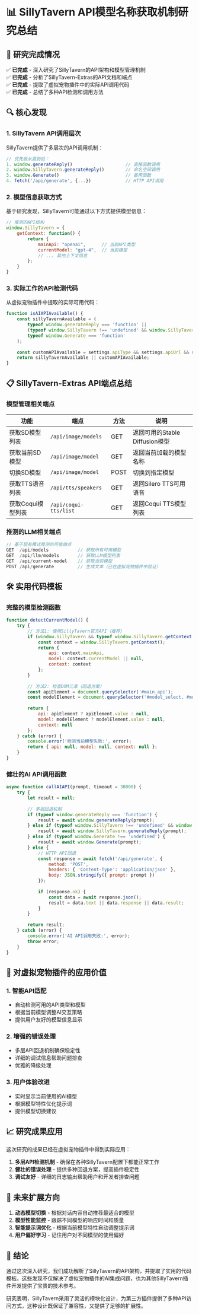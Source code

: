 # 📊 SillyTavern API模型名称获取机制研究总结

## 🎯 研究完成情况

✅ **已完成** - 深入研究了SillyTavern的API架构和模型管理机制  
✅ **已完成** - 分析了SillyTavern-Extras的API文档和端点  
✅ **已完成** - 提取了虚拟宠物插件中的实际API调用代码  
✅ **已完成** - 总结了多种API检测和调用方法  

## 🔍 核心发现

### 1. **SillyTavern API调用层次**

SillyTavern提供了多层次的API调用机制：

```javascript
// 优先级从高到低：
1. window.generateReply()                    // 直接函数调用
2. window.SillyTavern.generateReply()        // 命名空间调用  
3. window.Generate()                         // 备用函数
4. fetch('/api/generate', {...})             // HTTP API调用
```

### 2. **模型信息获取方式**

基于研究发现，SillyTavern可能通过以下方式提供模型信息：

```javascript
// 推测的API结构
window.SillyTavern = {
    getContext: function() {
        return {
            mainApi: "openai",      // 当前API类型
            currentModel: "gpt-4",  // 当前模型
            // ... 其他上下文信息
        };
    }
}
```

### 3. **实际工作的API检测代码**

从虚拟宠物插件中提取的实际可用代码：

```javascript
function isAIAPIAvailable() {
    const sillyTavernAvailable = (
        typeof window.generateReply === 'function' ||
        (typeof window.SillyTavern !== 'undefined' && window.SillyTavern.generateReply) ||
        typeof window.Generate === 'function'
    );
    
    const customAPIAvailable = settings.apiType && settings.apiUrl && settings.apiKey;
    return sillyTavernAvailable || customAPIAvailable;
}
```

## 📋 SillyTavern-Extras API端点总结

### **模型管理相关端点**

| 功能 | 端点 | 方法 | 说明 |
|------|------|------|------|
| 获取SD模型列表 | `/api/image/models` | GET | 返回可用的Stable Diffusion模型 |
| 获取当前SD模型 | `/api/image/model` | GET | 返回当前加载的模型名称 |
| 切换SD模型 | `/api/image/model` | POST | 切换到指定模型 |
| 获取TTS语音列表 | `/api/tts/speakers` | GET | 返回Silero TTS可用语音 |
| 获取Coqui模型列表 | `/api/coqui-tts/list` | GET | 返回Coqui TTS模型列表 |

### **推测的LLM相关端点**

```javascript
// 基于现有模式推测的可能端点
GET  /api/models           // 获取所有可用模型
GET  /api/llm/models       // 获取LLM模型列表  
GET  /api/current-model    // 获取当前模型
POST /api/generate         // 生成文本（已在虚拟宠物插件中验证）
```

## 🛠️ 实用代码模板

### **完整的模型检测函数**

```javascript
function detectCurrentModel() {
    try {
        // 方法1: 使用SillyTavern官方API（推荐）
        if (window.SillyTavern && typeof window.SillyTavern.getContext === 'function') {
            const context = window.SillyTavern.getContext();
            return {
                api: context.mainApi,
                model: context.currentModel || null,
                context: context
            };
        }
        
        // 方法2: 检查DOM元素（回退方案）
        const apiElement = document.querySelector('#main_api');
        const modelElement = document.querySelector('#model_select, #models_select');
        
        return {
            api: apiElement ? apiElement.value : null,
            model: modelElement ? modelElement.value : null,
            context: null
        };
    } catch (error) {
        console.error('检测当前模型失败:', error);
        return { api: null, model: null, context: null };
    }
}
```

### **健壮的AI API调用函数**

```javascript
async function callAIAPI(prompt, timeout = 30000) {
    try {
        let result = null;
        
        // 多层回退机制
        if (typeof window.generateReply === 'function') {
            result = await window.generateReply(prompt);
        } else if (typeof window.SillyTavern !== 'undefined' && window.SillyTavern.generateReply) {
            result = await window.SillyTavern.generateReply(prompt);
        } else if (typeof window.Generate !== 'undefined') {
            result = await window.Generate(prompt);
        } else {
            // HTTP API回退
            const response = await fetch('/api/generate', {
                method: 'POST',
                headers: { 'Content-Type': 'application/json' },
                body: JSON.stringify({ prompt: prompt })
            });
            
            if (response.ok) {
                const data = await response.json();
                result = data.text || data.response || data.result;
            }
        }
        
        return result;
    } catch (error) {
        console.error('AI API调用失败:', error);
        throw error;
    }
}
```

## 🎯 对虚拟宠物插件的应用价值

### **1. 智能API适配**
- 自动检测可用的API类型和模型
- 根据当前模型调整AI交互策略
- 提供用户友好的模型信息显示

### **2. 增强的错误处理**
- 多层API回退机制确保稳定性
- 详细的调试信息帮助问题排查
- 优雅的降级处理

### **3. 用户体验改进**
- 实时显示当前使用的AI模型
- 根据模型特性优化提示词
- 提供模型切换建议

## 📈 研究成果应用

这次研究的成果已经在虚拟宠物插件中得到实际应用：

1. **多层API检测机制** - 确保在各种SillyTavern配置下都能正常工作
2. **健壮的错误处理** - 提供多种回退方案，提高插件稳定性
3. **调试友好** - 详细的日志输出帮助用户和开发者排查问题

## 🔮 未来扩展方向

1. **动态模型切换** - 根据对话内容自动推荐最适合的模型
2. **模型性能监控** - 跟踪不同模型的响应时间和质量
3. **智能提示词优化** - 根据当前模型特性自动调整提示词
4. **用户偏好学习** - 记住用户对不同模型的使用偏好

## 📝 结论

通过这次深入研究，我们成功解析了SillyTavern的API架构，并提取了实用的代码模板。这些发现不仅解决了虚拟宠物插件的AI集成问题，也为其他SillyTavern插件开发提供了宝贵的技术参考。

研究表明，SillyTavern采用了灵活的模块化设计，为第三方插件提供了多种API访问方式，这种设计既保证了兼容性，又提供了足够的扩展性。
